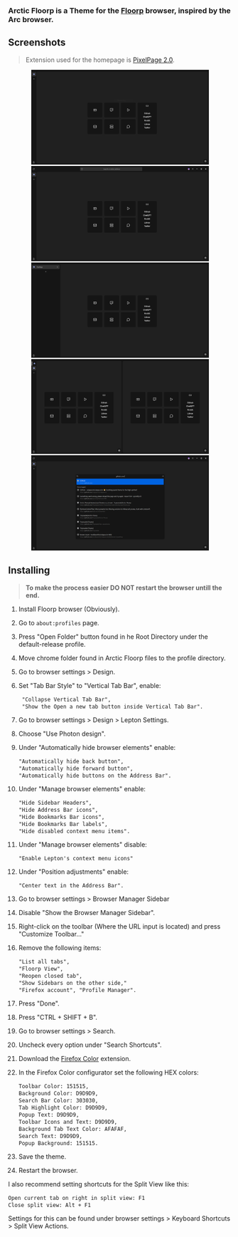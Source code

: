 ### Arctic Floorp is a Theme for the [Floorp](https://floorp.app/en) browser, inspired by the Arc browser.


## Screenshots

> Extension used for the homepage is [PixelPage 2.0](https://github.com/Trzynastek/PixelPage2.0).

<div align="center">
	<img src="assets/Normal.PNG" width="400">
	<img src="assets/Toolbar-hovered.PNG" width="400">
	<img src="assets/Tabbar-hovered.PNG" width="400">
	<img src="assets/Splitscreen.PNG" width="400">
	<img src="assets/Search.PNG" width="400">
</div>


## Installing

> **To make the process easier DO NOT restart the browser untill the end.**

1. Install Floorp browser (Obviously).
2. Go to `about:profiles` page.
3. Press "Open Folder" button found in he Root Directory under the default-release profile.
4. Move chrome folder found in Arctic Floorp files to the profile directory.
5. Go to browser settings > Design.
6. Set "Tab Bar Style" to "Vertical Tab Bar", enable: 

		"Collapse Vertical Tab Bar", 
		"Show the Open a new tab button inside Vertical Tab Bar".
8. Go to browser settings > Design > Lepton Settings.
9. Choose "Use Photon design".
10. Under "Automatically hide browser elements" enable: 
	
		"Automatically hide back button", 
		"Automatically hide forward button", 
		"Automatically hide buttons on the Address Bar".
		
11. Under "Manage browser elements" enable: 

		"Hide Sidebar Headers", 
		"Hide Address Bar icons", 
		"Hide Bookmarks Bar icons", 
		"Hide Bookmarks Bar labels", 
		"Hide disabled context menu items".
		
12. Under "Manage browser elements" disable: 

		"Enable Lepton's context menu icons"
		
13. Under "Position adjustments" enable: 

		"Center text in the Address Bar".
	
14. Go to browser settings > Browser Manager Sidebar 
15. Disable "Show the Browser Manager Sidebar".
16. Right-click on the toolbar (Where the URL input is located) and press "Customize Toolbar..."
17. Remove the following items: 

	    "List all tabs",
    	"Floorp View",
    	"Reopen closed tab",
    	"Show Sidebars on the other side," 
    	"Firefox account", "Profile Manager".

18. Press "Done".
19. Press "CTRL + SHIFT + B".
20. Go to browser settings > Search.
21. Uncheck every option under "Search Shortcuts".
22. Download the [Firefox Color](https://addons.mozilla.org/en-US/firefox/addon/firefox-color/) extension.
23. In the Firefox Color configurator set the following HEX colors: 

	    Toolbar Color: 151515, 
	    Background Color: D9D9D9, 
	    Search Bar Color: 303030, 
	    Tab Highlight Color: D9D9D9, 
	    Popup Text: D9D9D9, 
	    Toolbar Icons and Text: D9D9D9, 
	    Background Tab Text Color: AFAFAF, 
	    Search Text: D9D9D9, 
	    Popup Background: 151515.

24. Save the theme.
25. Restart the browser.

I also recommend setting shortcuts for the Split View like this:

    Open current tab on right in split view: F1
    Close split view: Alt + F1

Settings for this can be found under browser settings > Keyboard Shortcuts > Split View Actions.
